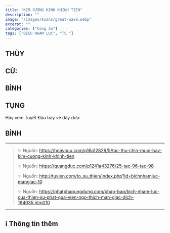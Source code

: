 ```yaml
---
title: "KIM CƯƠNG KINH KHINH TIỆN"
description: ""
image: "/images/koans/great-wave.webp"
excerpt: ""
categories: ["Công án"]
tags: ["BÍCH NHAM LỤC", "TS "]
---
```


## THÙY

> 

## CỬ:

> 

## BÌNH



## TỤNG

Hãy xem Tuyết Đậu bày vẽ dây dưa:

> 

## BÌNH



<hr class="blog-rule" />

> ✨ Nguồn:  https://hoavouu.com/p16a12829/5/tac-thu-chin-muoi-bay-kim-cuong-kinh-khinh-tien
>
> ✨ Nguồn:  https://quangduc.com/p1241a43276/25-tac-96-tac-98
>
> ✨ Nguồn:  http://tuvien.com/to_su_thien/index.php?id=bichnhamluc-mangiac-10
>
> ✨ Nguồn:  https://phatphapungdung.com/phap-bao/bich-nham-luc-cua-thien-su-phat-qua-vien-ngo-thich-man-giac-dich-164035.html/10

<hr class="blog-rule" />

## ℹ️ Thông tin thêm

[^1]: ⭐️ <a href="https://blog.phapthihoi.org/gt-member/ts-van-mon-van-yen/" target="_blank">TS VÂN MÔN VĂN YỂN</a>


